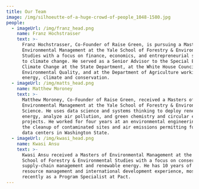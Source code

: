 ```yaml
---
title: Our Team
image: /img/silhoeutte-of-a-huge-crowd-of-people_1048-1580.jpg
people:
  - imageUrl: /img/franz_head.png
    name: Franz Hochstrasser
    text: >-
      Franz Hochstrasser, Co-Founder of Raise Green, is pursuing a Masters of
      Environmental Management at the Yale School of Forestry & Environmental
      Studies with a focus on finance, economics, and entrepreneurial solutions
      to climate change. He served as a Senior Advisor to the Special Envoy for
      Climate Change at the State Department, at the White House Council on
      Environmental Quality, and at the Department of Agriculture working on
      energy, climate and conservation. 
  - imageUrl: /img/matts_head.png
    name: Matthew Moroney
    text: >-
      Matthew Moroney, Co-Founder of Raise Green, received a Masters of
      Environmental Management at the Yale School of Forestry & Environmental
      Science. He uses data science and systems thinking to deploy renewable
      energy, analyze air pollution, and green chemistry and circular economy
      projects. He worked for four years at an environmental engineering firm on
      the cleanup of contaminated sites and air emissions permitting for new
      data centers in Washington State.
  - imageUrl: /img/kwasi_head.png
    name: Kwasi Ansu
    text: >-
      Kwasi Ansu received a Masters of Environmental Management at the Yale
      School of Forestry & Environmental Studies with a focus on conservation,
      supply-chain management and renewable energy. He has 10 years of natural
      resource management and international development experience, most
      recently as a Program Specialist at Pact.
---
```


